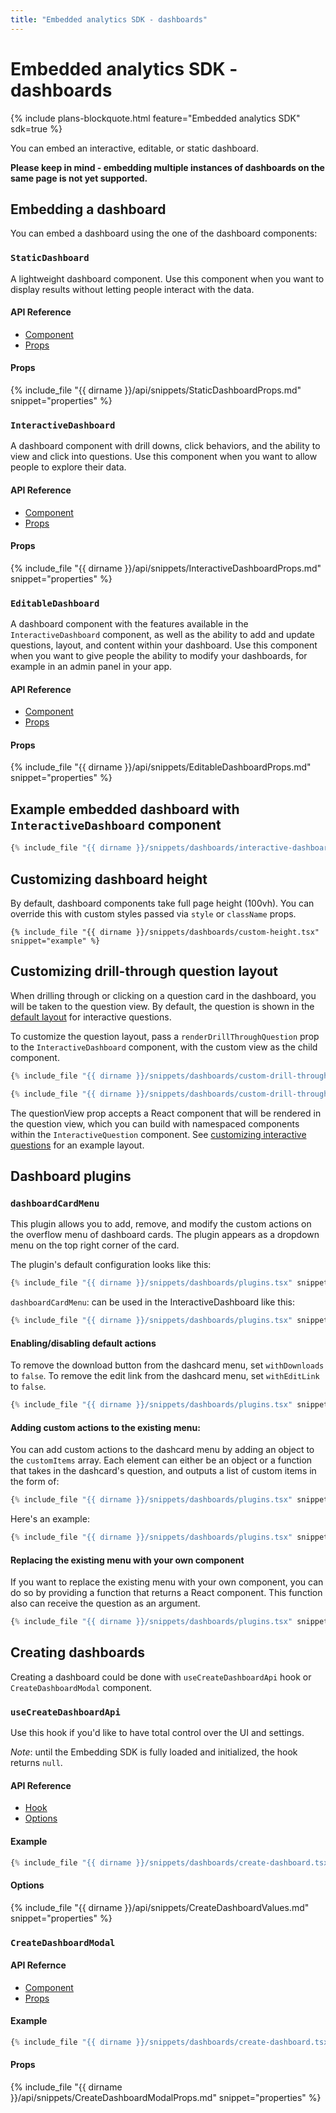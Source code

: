 ```yaml
---
title: "Embedded analytics SDK - dashboards"
---
```


# Embedded analytics SDK - dashboards

{% include plans-blockquote.html feature="Embedded analytics SDK" sdk=true %}

You can embed an interactive, editable, or static dashboard.

**Please keep in mind - embedding multiple instances of dashboards on the same page is not yet supported.**

## Embedding a dashboard

You can embed a dashboard using the one of the dashboard components:

### `StaticDashboard`

A lightweight dashboard component. Use this component when you want to display results without letting people interact with the data.

#### API Reference

- [Component](./api/StaticDashboard.html)
- [Props](./api/StaticDashboardProps.html)

#### Props

{% include_file "{{ dirname }}/api/snippets/StaticDashboardProps.md" snippet="properties" %}

### `InteractiveDashboard`

A dashboard component with drill downs, click behaviors, and the ability to view and click into questions. Use this component when you want to allow people to explore their data.

#### API Reference

- [Component](./api/InteractiveDashboard.html)
- [Props](./api/InteractiveDashboardProps.html)

#### Props

{% include_file "{{ dirname }}/api/snippets/InteractiveDashboardProps.md" snippet="properties" %}

### `EditableDashboard`

A dashboard component with the features available in the `InteractiveDashboard` component, as well as the ability to add and update questions, layout, and content within your dashboard. Use this component when you want to give people the ability to modify your dashboards, for example in an admin panel in your app.

#### API Reference

- [Component](./api/EditableDashboard.html)
- [Props](./api/EditableDashboardProps.html)

#### Props

{% include_file "{{ dirname }}/api/snippets/EditableDashboardProps.md" snippet="properties" %}

## Example embedded dashboard with `InteractiveDashboard` component

```typescript
{% include_file "{{ dirname }}/snippets/dashboards/interactive-dashboard.tsx" %}
```

## Customizing dashboard height

By default, dashboard components take full page height (100vh). You can override this with custom styles passed via `style` or `className` props.

```tsx
{% include_file "{{ dirname }}/snippets/dashboards/custom-height.tsx" snippet="example" %}
```

## Customizing drill-through question layout

When drilling through or clicking on a question card in the dashboard, you will be taken to the question view. By default, the question is shown in the [default layout](./questions.md#customizing-interactive-questions) for interactive questions.

To customize the question layout, pass a `renderDrillThroughQuestion` prop to the `InteractiveDashboard` component, with the custom view as the child component.

```typescript
{% include_file "{{ dirname }}/snippets/dashboards/custom-drill-through-question-layout.tsx" snippet="example-1" %}

{% include_file "{{ dirname }}/snippets/dashboards/custom-drill-through-question-layout.tsx" snippet="example-2" %}
```

The questionView prop accepts a React component that will be rendered in the question view, which you can build with namespaced components within the `InteractiveQuestion` component. See [customizing interactive questions](./questions.md#customizing-interactive-questions) for an example layout.

## Dashboard plugins

### `dashboardCardMenu`

This plugin allows you to add, remove, and modify the custom actions on the overflow menu of dashboard cards. The plugin appears as a dropdown menu on the top right corner of the card.

The plugin's default configuration looks like this:

```typescript
{% include_file "{{ dirname }}/snippets/dashboards/plugins.tsx" snippet="example-base-1" %}
```

`dashboardCardMenu`: can be used in the InteractiveDashboard like this:

```typescript
{% include_file "{{ dirname }}/snippets/dashboards/plugins.tsx" snippet="example-base-2" %}
```

#### Enabling/disabling default actions

To remove the download button from the dashcard menu, set `withDownloads` to `false`. To remove the edit link from the dashcard menu, set `withEditLink` to `false`.

```typescript
{% include_file "{{ dirname }}/snippets/dashboards/plugins.tsx" snippet="example-default-actions" %}
```

#### Adding custom actions to the existing menu:

You can add custom actions to the dashcard menu by adding an object to the `customItems` array. Each element can either be an object or a function that takes in the dashcard's question, and outputs a list of custom items in the form of:

```typescript
{% include_file "{{ dirname }}/snippets/dashboards/plugins.tsx" snippet="example-custom-action-type" %}
```

Here's an example:

```typescript
{% include_file "{{ dirname }}/snippets/dashboards/plugins.tsx" snippet="example-custom-actions" %}
```

#### Replacing the existing menu with your own component

If you want to replace the existing menu with your own component, you can do so by providing a function that returns a React component. This function also can receive the question as an argument.

```typescript
{% include_file "{{ dirname }}/snippets/dashboards/plugins.tsx" snippet="example-custom-actions-menu" %}
```

## Creating dashboards

Creating a dashboard could be done with `useCreateDashboardApi` hook or `CreateDashboardModal` component.

### `useCreateDashboardApi`

Use this hook if you'd like to have total control over the UI and settings.

_Note_: until the Embedding SDK is fully loaded and initialized, the hook returns `null`.

#### API Reference

- [Hook](./api/useCreateDashboardApi.html)
- [Options](./api/CreateDashboardValues.html)

#### Example

```typescript
{% include_file "{{ dirname }}/snippets/dashboards/create-dashboard.tsx" snippet="example-hook" %}
```

#### Options

{% include_file "{{ dirname }}/api/snippets/CreateDashboardValues.md" snippet="properties" %}

### `CreateDashboardModal`

#### API Refernce

- [Component](./api/CreateDashboardModal.html)
- [Props](./api/CreateDashboardModalProps.html)

#### Example

```typescript
{% include_file "{{ dirname }}/snippets/dashboards/create-dashboard.tsx" snippet="example-component" %}
```

#### Props

{% include_file "{{ dirname }}/api/snippets/CreateDashboardModalProps.md" snippet="properties" %}
